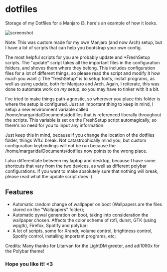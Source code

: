 # dotfiles
Storage of my Dotfiles for a Manjaro i3, here's an example of how it looks.

![screenshot](https://user-images.githubusercontent.com/22790704/71752524-4b727680-2e77-11ea-8a22-2ae6e2616949.png)

Note: This was custom made for my own Manjaro (and now Arch) setup, but I have a lot of scripts that can help you bootstrap your own config. 

The most helpful scripts for you are probably update and \*FreshSetup scripts. The "update" script takes all the important files in the configuration folders, and shoves them where they belong. This includes configuration files for a lot of different things, so please read the script and modify it how much you want :)  The "freshSetup" is to setup fonts, install programs, as well as using update, both for Manjaro and Arch. Again, I reiterate, this was done to automate work on *my* setup, so you may have to tinker with it a bit.

I've tried to make things path-agnostic, so wherever you place this folder is where the setup is configured. Just an important thing to keep in mind, I setup a new environment variable called /home/margarida/Documents/dotfiles that is referenced liberally throughout the scripts. This variable is set on the FreshSetup script automagically, so there's no need for you to input any information. 

Just keep this in mind, because if you change the location of the dotfiles folder, things *WILL* break. Not catastrophically mind you, but custom configuration keybindings will not be run because the /home/margarida/Documents/dotfiles now points to the wrong place. 

I also differentiate between my laptop and desktop, because I have some shortcuts that vary from the two devices, as well as different polybar configurations. If you want to make absolutely sure that nothing will break, please read what the update script does :)

## Features
- Automatic random change of wallpaper on boot (Wallpapers are the files stored on the "Wallpapers" folder);
- Automatic pywal generation on boot, taking into consideration the wallpaper chosen. Affects the color scheme of rofi, dunst, GTK (using wpgtk), Firefox, Spotify and polybar;
- A lot of scripts, some for Xrandr, volume control, brightness control, Spotify control, installing important programs, etc;

Credits: Many thanks for Litarvan for the LightDM greeter, and adi1090x for the Polybar theme!

### Hope you like it! <3 
